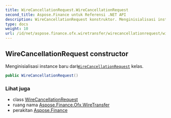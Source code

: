 ```yaml
---
title: WireCancellationRequest.WireCancellationRequest
second_title: Aspose.Finance untuk Referensi .NET API
description: WireCancellationRequest konstruktor. Menginisialisasi instance baru dariWireCancellationRequest kelas.
type: docs
weight: 10
url: /id/net/aspose.finance.ofx.wiretransfer/wirecancellationrequest/wirecancellationrequest/
---
```

## WireCancellationRequest constructor

Menginisialisasi instance baru dari[`WireCancellationRequest`](../) kelas.

```csharp
public WireCancellationRequest()
```

### Lihat juga

* class [WireCancellationRequest](../)
* ruang nama [Aspose.Finance.Ofx.WireTransfer](../../wirecancellationrequest/)
* perakitan [Aspose.Finance](../../../)


